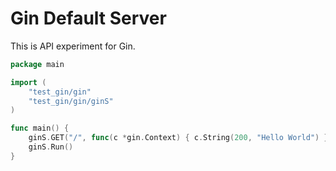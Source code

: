 # Gin Default Server

This is API experiment for Gin.

```go
package main

import (
	"test_gin/gin"
	"test_gin/gin/ginS"
)

func main() {
	ginS.GET("/", func(c *gin.Context) { c.String(200, "Hello World") })
	ginS.Run()
}
```
